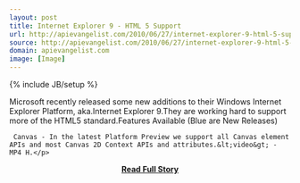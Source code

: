 ```yaml
---
layout: post
title: Internet Explorer 9 - HTML 5 Support
url: http://apievangelist.com/2010/06/27/internet-explorer-9-html-5-support/
source: http://apievangelist.com/2010/06/27/internet-explorer-9-html-5-support/
domain: apievangelist.com
image: [Image]
---
```

{% include JB/setup %}<p>Microsoft recently released some new additions to their Windows Internet Explorer Platform, aka.Internet Explorer 9.They are working hard to support more of the HTML5 standard.Features Available (Blue are New Releases)

	 Canvas - In the latest Platform Preview we support all Canvas element APIs and most Canvas 2D Context APIs and attributes.&lt;video&gt; - MP4 H.</p>
<center><p><a href="http://apievangelist.com/2010/06/27/internet-explorer-9-html-5-support/" style='padding:25px; font-sze:18px; font-weight: bold;'>Read Full Story</a></p></center>
